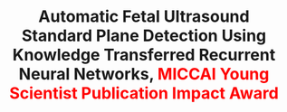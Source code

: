 ---
title: "Automatic Fetal Ultrasound Standard Plane Detection Using Knowledge Transferred Recurrent Neural Networks, <font color=red>MICCAI Young Scientist Publication Impact Award</font>"
authors: "Hao Chen, Qi Dou, Dong Ni, Jie-Zhi Cheng, Jing Qin, Shengli Li, Pheng-Ann Heng" 
pub_date: "2015-11-18"
image: "/static/img/pub/2015_trnn.png" 
doi: "10.1007/978-3-319-24553-9_62"
conf:
  - name: "MICCAI"
    url: "https://link.springer.com/chapter/10.1007/978-3-319-24553-9_62"
---